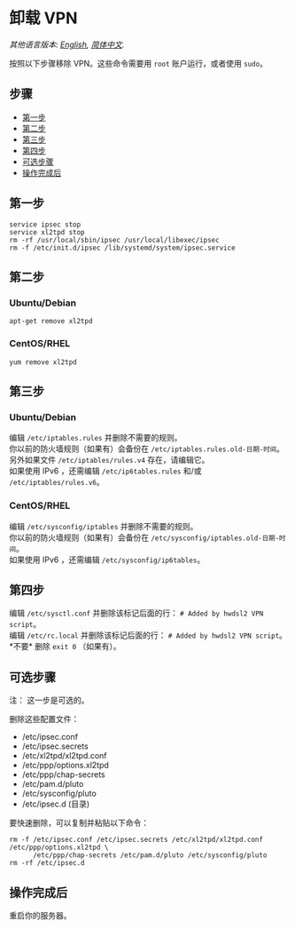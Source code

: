 ﻿# 卸载 VPN

*其他语言版本: [English](uninstall.md), [简体中文](uninstall-zh.md).*

按照以下步骤移除 VPN。这些命令需要用 `root` 账户运行，或者使用 `sudo`。

## 步骤

* [第一步](#第一步)
* [第二步](#第二步)
* [第三步](#第三步)
* [第四步](#第四步)
* [可选步骤](#可选步骤)
* [操作完成后](#操作完成后)

## 第一步

```
service ipsec stop
service xl2tpd stop
rm -rf /usr/local/sbin/ipsec /usr/local/libexec/ipsec
rm -f /etc/init.d/ipsec /lib/systemd/system/ipsec.service
```

## 第二步

### Ubuntu/Debian

`apt-get remove xl2tpd`

### CentOS/RHEL

`yum remove xl2tpd`

## 第三步

### Ubuntu/Debian

编辑 `/etc/iptables.rules` 并删除不需要的规则。   
你以前的防火墙规则（如果有）会备份在 `/etc/iptables.rules.old-日期-时间`。   
另外如果文件 `/etc/iptables/rules.v4` 存在，请编辑它。   
如果使用 IPv6 ，还需编辑 `/etc/ip6tables.rules` 和/或 `/etc/iptables/rules.v6`。

### CentOS/RHEL

编辑 `/etc/sysconfig/iptables` 并删除不需要的规则。   
你以前的防火墙规则（如果有）会备份在 `/etc/sysconfig/iptables.old-日期-时间`。   
如果使用 IPv6 ，还需编辑 `/etc/sysconfig/ip6tables`。

## 第四步

编辑 `/etc/sysctl.conf` 并删除该标记后面的行： `# Added by hwdsl2 VPN script`。   
编辑 `/etc/rc.local` 并删除该标记后面的行： `# Added by hwdsl2 VPN script`。\*不要\* 删除 `exit 0` （如果有）。

## 可选步骤

注： 这一步是可选的。

删除这些配置文件：

* /etc/ipsec.conf
* /etc/ipsec.secrets
* /etc/xl2tpd/xl2tpd.conf
* /etc/ppp/options.xl2tpd
* /etc/ppp/chap-secrets
* /etc/pam.d/pluto
* /etc/sysconfig/pluto
* /etc/ipsec.d (目录)

要快速删除，可以复制并粘贴以下命令：

```
rm -f /etc/ipsec.conf /etc/ipsec.secrets /etc/xl2tpd/xl2tpd.conf /etc/ppp/options.xl2tpd \
      /etc/ppp/chap-secrets /etc/pam.d/pluto /etc/sysconfig/pluto
rm -rf /etc/ipsec.d
```

## 操作完成后

重启你的服务器。

